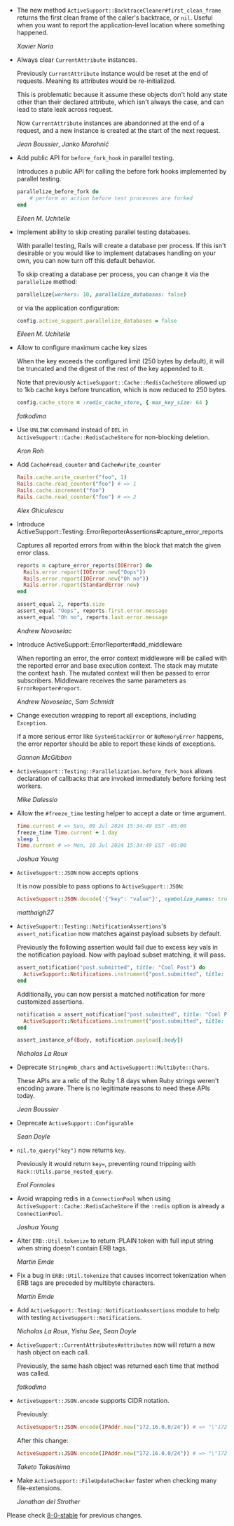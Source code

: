*   The new method `ActiveSupport::BacktraceCleaner#first_clean_frame` returns
    the first clean frame of the caller's backtrace, or `nil`. Useful when you
    want to report the application-level location where something happened.

    *Xavier Noria*

*   Always clear `CurrentAttribute` instances.

    Previously `CurrentAttribute` instance would be reset at the end of requests.
    Meaning its attributes would be re-initialized.

    This is problematic because it assume these objects don't hold any state
    other than their declared attribute, which isn't always the case, and
    can lead to state leak across request.

    Now `CurrentAttribute` instances are abandonned at the end of a request,
    and a new instance is created at the start of the next request.

    *Jean Boussier*, *Janko Marohnić*

*   Add public API for `before_fork_hook` in parallel testing.

    Introduces a public API for calling the before fork hooks implemented by parallel testing.

    ```ruby
    parallelize_before_fork do
        # perform an action before test processes are forked
    end
    ```

    *Eileen M. Uchitelle*

*   Implement ability to skip creating parallel testing databases.

    With parallel testing, Rails will create a database per process. If this isn't
    desirable or you would like to implement databases handling on your own, you can
    now turn off this default behavior.

    To skip creating a database per process, you can change it via the
    `parallelize` method:

    ```ruby
    parallelize(workers: 10, parallelize_databases: false)
    ```

    or via the application configuration:

    ```ruby
    config.active_support.parallelize_databases = false
    ```

    *Eileen M. Uchitelle*

*   Allow to configure maximum cache key sizes

    When the key exceeds the configured limit (250 bytes by default), it will be truncated and
    the digest of the rest of the key appended to it.

    Note that previously `ActiveSupport::Cache::RedisCacheStore` allowed up to 1kb cache keys before
    truncation, which is now reduced to 250 bytes.

    ```ruby
    config.cache_store = :redis_cache_store, { max_key_size: 64 }
    ```

    *fatkodima*

*   Use `UNLINK` command instead of `DEL` in `ActiveSupport::Cache::RedisCacheStore` for non-blocking deletion.

    *Aron Roh*

*   Add `Cache#read_counter` and `Cache#write_counter`

    ```ruby
    Rails.cache.write_counter("foo", 1)
    Rails.cache.read_counter("foo") # => 1
    Rails.cache.increment("foo")
    Rails.cache.read_counter("foo") # => 2
    ```

    *Alex Ghiculescu*

*   Introduce ActiveSupport::Testing::ErrorReporterAssertions#capture_error_reports

    Captures all reported errors from within the block that match the given
    error class.

    ```ruby
    reports = capture_error_reports(IOError) do
      Rails.error.report(IOError.new("Oops"))
      Rails.error.report(IOError.new("Oh no"))
      Rails.error.report(StandardError.new)
    end

    assert_equal 2, reports.size
    assert_equal "Oops", reports.first.error.message
    assert_equal "Oh no", reports.last.error.message
    ```

    *Andrew Novoselac*

*   Introduce ActiveSupport::ErrorReporter#add_middleware

    When reporting an error, the error context middleware will be called with the reported error
    and base execution context. The stack may mutate the context hash. The mutated context will
    then be passed to error subscribers. Middleware receives the same parameters as `ErrorReporter#report`.

    *Andrew Novoselac*, *Sam Schmidt*

*   Change execution wrapping to report all exceptions, including `Exception`.

    If a more serious error like `SystemStackError` or `NoMemoryError` happens,
    the error reporter should be able to report these kinds of exceptions.

    *Gannon McGibbon*

*   `ActiveSupport::Testing::Parallelization.before_fork_hook` allows declaration of callbacks that
    are invoked immediately before forking test workers.

    *Mike Dalessio*

*   Allow the `#freeze_time` testing helper to accept a date or time argument.

    ```ruby
    Time.current # => Sun, 09 Jul 2024 15:34:49 EST -05:00
    freeze_time Time.current + 1.day
    sleep 1
    Time.current # => Mon, 10 Jul 2024 15:34:49 EST -05:00
    ```

    *Joshua Young*

*   `ActiveSupport::JSON` now accepts options

    It is now possible to pass options to `ActiveSupport::JSON`:
    ```ruby
    ActiveSupport::JSON.decode('{"key": "value"}', symbolize_names: true) # => { key: "value" }
    ```

    *matthaigh27*

*   `ActiveSupport::Testing::NotificationAssertions`'s `assert_notification` now matches against payload subsets by default.

    Previously the following assertion would fail due to excess key vals in the notification payload. Now with payload subset matching, it will pass.

    ```ruby
    assert_notification("post.submitted", title: "Cool Post") do
      ActiveSupport::Notifications.instrument("post.submitted", title: "Cool Post", body: "Cool Body")
    end
    ```

    Additionally, you can now persist a matched notification for more customized assertions.

    ```ruby
    notification = assert_notification("post.submitted", title: "Cool Post") do
      ActiveSupport::Notifications.instrument("post.submitted", title: "Cool Post", body: Body.new("Cool Body"))
    end

    assert_instance_of(Body, notification.payload[:body])
    ```

    *Nicholas La Roux*

*   Deprecate `String#mb_chars` and `ActiveSupport::Multibyte::Chars`.

    These APIs are a relic of the Ruby 1.8 days when Ruby strings weren't encoding
    aware. There is no legitimate reasons to need these APIs today.

    *Jean Boussier*

*   Deprecate `ActiveSupport::Configurable`

    *Sean Doyle*

*   `nil.to_query("key")` now returns `key`.

    Previously it would return `key=`, preventing round tripping with `Rack::Utils.parse_nested_query`.

    *Erol Fornoles*

*   Avoid wrapping redis in a `ConnectionPool` when using `ActiveSupport::Cache::RedisCacheStore` if the `:redis`
    option is already a `ConnectionPool`.

    *Joshua Young*

*   Alter `ERB::Util.tokenize` to return :PLAIN token with full input string when string doesn't contain ERB tags.

    *Martin Emde*

*   Fix a bug in `ERB::Util.tokenize` that causes incorrect tokenization when ERB tags are preceded by multibyte characters.

    *Martin Emde*

*   Add `ActiveSupport::Testing::NotificationAssertions` module to help with testing `ActiveSupport::Notifications`.

    *Nicholas La Roux*, *Yishu See*, *Sean Doyle*

*   `ActiveSupport::CurrentAttributes#attributes` now will return a new hash object on each call.

    Previously, the same hash object was returned each time that method was called.

    *fatkodima*

*   `ActiveSupport::JSON.encode` supports CIDR notation.

    Previously:

    ```ruby
    ActiveSupport::JSON.encode(IPAddr.new("172.16.0.0/24")) # => "\"172.16.0.0\""
    ```

    After this change:

    ```ruby
    ActiveSupport::JSON.encode(IPAddr.new("172.16.0.0/24")) # => "\"172.16.0.0/24\""
    ```

    *Taketo Takashima*

*   Make `ActiveSupport::FileUpdateChecker` faster when checking many file-extensions.

    *Jonathan del Strother*

Please check [8-0-stable](https://github.com/rails/rails/blob/8-0-stable/activesupport/CHANGELOG.md) for previous changes.
